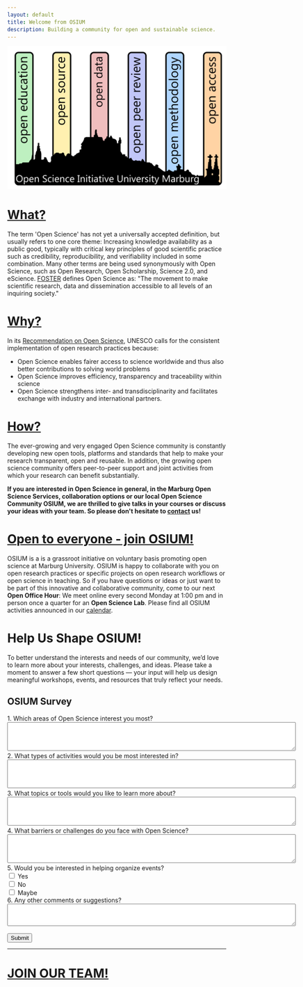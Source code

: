 ```yaml
---
layout: default
title: Welcome from OSIUM
description: Building a community for open and sustainable science.
---
```


![OSIUM_Logo](./assets/images/OSIUM_logo.png)

# [What?](./open-science.md) 
The term 'Open Science' has not yet a universally accepted definition, but usually refers to one core theme: Increasing knowledge availability as a public good, typically with critical key principles of good scientific practice such as credibility, reproducibility, and verifiability included in some combination. Many other terms are being used synonymously with Open Science, such as Open Research, Open Scholarship, Science 2.0, and eScience.
[FOSTER](https://www.fosteropenscience.eu/) defines Open Science as: "The movement to make scientific research, data and dissemination accessible to all levels of an inquiring society."

# [Why?](./reasons.md)
In its <a href="https://unesdoc.unesco.org/ark:/48223/pf0000379949">Recommendation on Open Science</a>, UNESCO calls for the consistent implementation of open research practices because:
* Open Science enables fairer access to science worldwide and thus also better contributions to solving world problems
* Open Science improves efficiency, transparency and traceability within science
* Open Science strengthens inter- and transdisciplinarity and facilitates exchange with industry and international partners.

# [How?](./tools-and-resources.md)
The ever-growing and very engaged Open Science community is constantly developing new open tools, platforms and standards that help to make your research transparent, open and reusable.
In addition, the growing open science community offers peer-to-peer support and joint activities from which your research can benefit substantially.

**If you are interested in Open Science in general, in the Marburg Open Science Services, collaboration options or our local Open Science Community OSIUM, we are thrilled to give talks in your courses or discuss your ideas with your team. So please don't hesitate to <a href="mailto:osium.contact@gmail.com">contact</a> us!**

# [Open to everyone - join OSIUM!](./team.md)

OSIUM is a is a grassroot initiative on voluntary basis promoting open science at Marburg University.
OSIUM is happy to collaborate with you on open research practices or specific projects on open research workflows or open science in teaching.
So if you have questions or ideas or just want to be part of this innovative and collaborative community, come to our next **Open Office Hour**: We meet online every second Monday at 1:00 pm and in person once a quarter for an **Open Science Lab**. Please find all OSIUM activities announced in our [calendar](./calendar-page.md).

# Help Us Shape OSIUM!

To better understand the interests and needs of our community, we’d love to learn more about your interests, challenges, and ideas. Please take a moment to answer a few short questions — your input will help us design meaningful workshops, events, and resources that truly reflect your needs.

<form action="https://formspree.io/f/mpwdndkb" method="POST">
  <input type="hidden" name="_redirect" value="https://OpenScienceInitiativeUniversityMarburg.github.io/thank-you/">
  <h2>OSIUM Survey</h2>

  <label>
    1. Which areas of Open Science interest you most?
    <br>
    <textarea name="areas_of_interest" rows="4" cols="80"></textarea>
  </label>

  <label>
    2. What types of activities would you be most interested in?
    <br>
    <textarea name="activities_of_interest" rows="4" cols="80"></textarea>
  </label>

  <label>
    3. What topics or tools would you like to learn more about?
    <br>
    <textarea name="topics_of_interest" rows="4" cols="80"></textarea>
  </label>

  <label>
    4. What barriers or challenges do you face with Open Science?
    <br>
    <textarea name="barriers_to_open_science" rows="4" cols="80"></textarea>
  </label>

  <label>
    5. Would you be interested in helping organize events?
    <br>
      <input type="checkbox" name="interest_in_volunteering" value="Yes"> Yes<br>
      <input type="checkbox" name="interest_in_volunteering" value="No"> No<br>
      <input type="checkbox" name="interest_in_volunteering" value="Maybe"> Maybe<br>
  </label>

  <label>
    6. Any other comments or suggestions?
    <br>
    <textarea name="other_comments" rows="3" cols="80"></textarea>
  </label>

  <button type="submit">Submit</button>
</form>


---

# [JOIN OUR TEAM!](./join.md)
